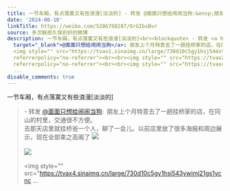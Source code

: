 ```yaml
---
title: 一节车厢，有点落寞又有些浪漫[淡淡的] - 转发 @面面只想给闹闹当狗:&ensp;朋友上个月特意去了一趟挂桥家的店，在冈山的村里，交通很不方便。去那天店里就挂桥爸...
date: '2024-08-10'
linkTitle: https://weibo.com/5286768287/OrGIbsBvr
source: 多次婉拒久保织织的微博
description: 一节车厢，有点落寞又有些浪漫[淡淡的]<br><blockquote> - 转发 <a href="https://weibo.com/1930236101"
  target="_blank">@面面只想给闹闹当狗</a>: 朋友上个月特意去了一趟挂桥家的店，在冈山的村里，交通很不方便。<br>去那天店里就挂桥爸一个人，聊了一会儿。以前店里放了很多海报和周边展示，现在全部束之高阁了
  <img style="" src="https://tvax1.sinaimg.cn/large/730d10c5gy1hsj544xtskj20zk0qpgq3.jpg"
  referrerpolicy="no-referrer"><br><br><img style="" src="https://tvax2.sinaimg.cn/large/730d10c5gy1hsj545bfb0j21gn1ycnbv.jpg"
  referrerpolicy="no-referrer"><br><br><img style="" src="https://tvax4.sinaimg.cn/large/730d10c5gy1hsj543ywimj21gs1ycnc
  ...
disable_comments: true
---
```

一节车厢，有点落寞又有些浪漫[淡淡的]<br><blockquote> - 转发 <a href="https://weibo.com/1930236101" target="_blank">@面面只想给闹闹当狗</a>: 朋友上个月特意去了一趟挂桥家的店，在冈山的村里，交通很不方便。<br>去那天店里就挂桥爸一个人，聊了一会儿。以前店里放了很多海报和周边展示，现在全部束之高阁了 <img style="" src="https://tvax1.sinaimg.cn/large/730d10c5gy1hsj544xtskj20zk0qpgq3.jpg" referrerpolicy="no-referrer"><br><br><img style="" src="https://tvax2.sinaimg.cn/large/730d10c5gy1hsj545bfb0j21gn1ycnbv.jpg" referrerpolicy="no-referrer"><br><br><img style="" src="https://tvax4.sinaimg.cn/large/730d10c5gy1hsj543ywimj21gs1ycnc ...